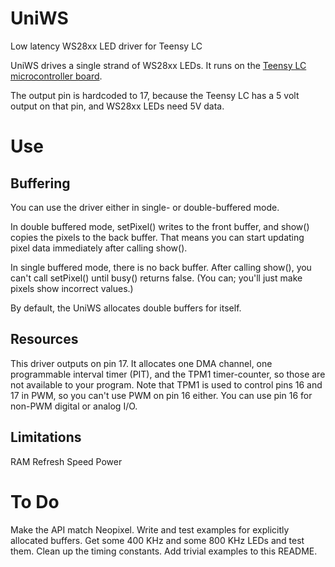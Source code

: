 # UniWS
Low latency WS28xx LED driver for Teensy LC

UniWS drives a single strand of WS28xx LEDs.  It runs on the [Teensy LC
microcontroller board](https://www.pjrc.com/teensy/teensyLC.html).

The output pin is hardcoded to 17, because the Teensy LC has a 5
volt output on that pin, and WS28xx LEDs need 5V data.

# Use



## Buffering

You can use the driver either in single- or double-buffered mode.

In double buffered mode, setPixel() writes to the front buffer, and
show() copies the pixels to the back buffer.  That means you can start
updating pixel data immediately after calling show().

In single buffered mode, there is no back buffer.  After calling
show(), you can't call setPixel() until busy() returns false.  (You
can; you'll just make pixels show incorrect values.)

By default, the UniWS allocates double buffers for itself.

## Resources

This driver outputs on pin 17.  It allocates one DMA channel, one
programmable interval timer (PIT), and the TPM1 timer-counter, so
those are not available to your program.  Note that TPM1 is used to
control pins 16 and 17 in PWM, so you can't use PWM on pin 16 either.
You can use pin 16 for non-PWM digital or analog I/O.

## Limitations

RAM
Refresh Speed
Power

# To Do

Make the API match Neopixel.
Write and test examples for explicitly allocated buffers.
Get some 400 KHz and some 800 KHz LEDs and test them.
Clean up the timing constants.
Add trivial examples to this README.
